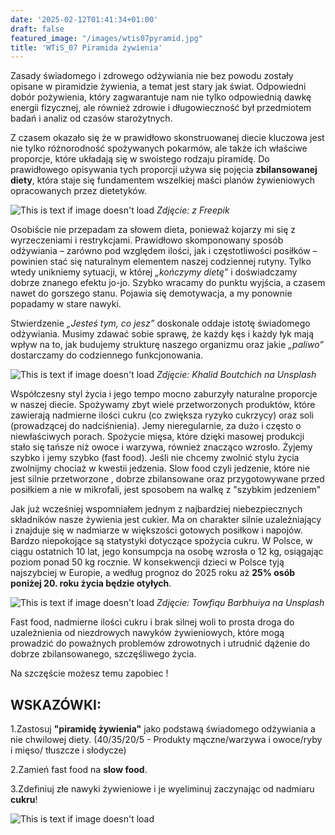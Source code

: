 ```yaml
---
date: '2025-02-12T01:41:34+01:00'
draft: false
featured_image: "/images/wtis07pyramid.jpg"
title: 'WTiS_07 Piramida żywienia'
---
```

Zasady świadomego i zdrowego odżywiania nie bez powodu zostały opisane w piramidzie żywienia, a temat jest stary jak świat. Odpowiedni dobór pożywienia, który zagwarantuje nam nie tylko odpowiednią dawkę energii fizycznej, ale również zdrowie i długowieczność był przedmiotem badań i analiz od czasów starożytnych.

Z czasem okazało się że w prawidłowo skonstruowanej diecie kluczowa jest nie tylko różnorodność spożywanych pokarmów, ale także ich właściwe proporcje, które układają się w swoistego rodzaju piramidę. Do prawidłowego opisywania tych proporcji używa się pojęcia **zbilansowanej diety**, która staje się fundamentem wszelkiej maści planów żywieniowych opracowanych przez dietetyków.

![This is text if image doesn't load](/images/wtis07foodpyramid.jpg "nazwa")
*Zdjęcie: z Freepik*

Osobiście nie przepadam za słowem dieta, ponieważ kojarzy mi się z wyrzeczeniami i restrykcjami. Prawidłowo skomponowany sposób odżywiania – zarówno pod względem ilości, jak i częstotliwości posiłków – powinien stać się naturalnym elementem naszej codziennej rutyny. Tylko wtedy unikniemy sytuacji, w której *„kończymy dietę”* i doświadczamy dobrze znanego efektu jo-jo. Szybko wracamy do punktu wyjścia, a czasem nawet do gorszego stanu. Pojawia się demotywacja, a my ponownie popadamy w stare nawyki.

Stwierdzenie *„Jesteś tym, co jesz”* doskonale oddaje istotę świadomego odżywiania. Musimy zdawać sobie sprawę, że każdy kęs i każdy łyk mają wpływ na to, jak budujemy strukturę naszego organizmu oraz jakie *„paliwo”* dostarczamy do codziennego funkcjonowania.

![This is text if image doesn't load](/images/wtis07fastfood.jpg "nazwa")
*Zdjęcie: Khalid Boutchich na Unsplash*


Współczesny styl życia i jego tempo mocno zaburzyły naturalne proporcje w naszej diecie. Spożywamy zbyt wiele przetworzonych produktów, które zawierają nadmierne ilości cukru (co zwiększa ryzyko cukrzycy) oraz soli (prowadzącej do nadciśnienia). Jemy nieregularnie, za dużo i często o niewłaściwych porach. Spożycie mięsa, które dzięki masowej produkcji stało się tańsze niż owoce i warzywa, również znacząco wzrosło. Żyjemy szybko i jemy szybko (fast food). Jeśli nie chcemy zwolnić stylu życia zwolnijmy chociaż w kwestii jedzenia. Slow food czyli jedzenie, które nie jest silnie przetworzone , dobrze zbilansowane oraz przygotowywane przed posiłkiem a nie w mikrofali, jest sposobem na walkę z "szybkim jedzeniem"

Jak już wcześniej wspomniałem jednym z najbardziej niebezpiecznych składników nasze żywienia jest cukier. Ma on charakter silnie uzależniający i znajduje się w nadmiarze w większości gotowych posiłkow i napojów. Bardzo niepokojące są statystyki dotyczące spożycia cukru. W Polsce, w ciągu ostatnich 10 lat, jego konsumpcja na osobę wzrosła o 12 kg, osiągając poziom ponad 50 kg rocznie. W konsekwencji dzieci w Polsce tyją najszybciej w Europie, a według prognoz do 2025 roku aż **25% osób poniżej 20. roku życia będzie otyłych**.

![This is text if image doesn't load](/images/wtis07fat.jpg "nazwa")
*Zdjęcie: Towfiqu Barbhuiya na Unsplash*




Fast food, nadmierne ilości cukru i brak silnej woli to prosta droga do uzależnienia od niezdrowych nawyków żywieniowych, które mogą prowadzić do poważnych problemów zdrowotnych i utrudnić dążenie do dobrze zbilansowanego, szczęśliwego życia. 

Na szczęście możesz temu zapobiec ! 


## **WSKAZÓWKI:**

1.Zastosuj **"piramidę żywienia"** jako podstawą świadomego odżywiania a nie chwilowej diety. (40/35/20/5 - Produkty mączne/warzywa i owoce/ryby i mięso/ tłuszcze i słodycze)

2.Zamień fast food na **slow food**.

3.Zdefiniuj złe nawyki żywieniowe i je wyeliminuj zaczynając od nadmiaru **cukru**!


![This is text if image doesn't load](/images/WTiS_piktogram.png "nazwa")
